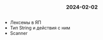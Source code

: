 <h3 style="text-align: center; padding-bottom: 14px">2024-02-02</h3>

* Лексемы в ЯП
* Тип String и действия с ним
* Scanner
